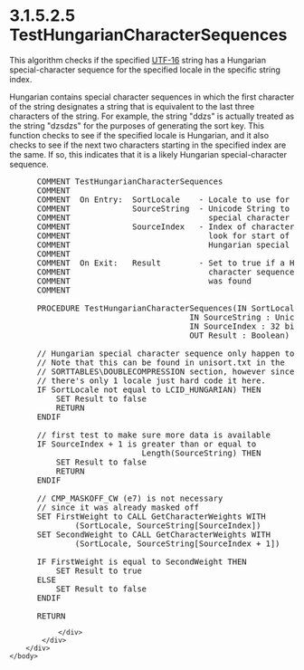 <html dir="LTR" xmlns:mshelp="http://msdn.microsoft.com/mshelp" xmlns:ddue="http://ddue.schemas.microsoft.com/authoring/2003/5" xmlns:xlink="http://www.w3.org/1999/xlink" xmlns:tool="http://www.microsoft.com/tooltip">
    <head>
        <meta http-equiv="Content-Type" content="text/html; CHARSET=utf-8"></meta>
        <meta name="save" content="history"></meta>
        <title>3.1.5.2.5 TestHungarianCharacterSequences</title>
        <xml>
            <mshelp:toctitle title="3.1.5.2.5 TestHungarianCharacterSequences"></mshelp:toctitle>
            <mshelp:rltitle title="[MS-UCODEREF]: TestHungarianCharacterSequences"></mshelp:rltitle>
            <mshelp:keyword index="A" term="8993911b-7541-4f57-b557-453298330c34"></mshelp:keyword>
            <mshelp:attr name="DCSext.ContentType" value="open specification"></mshelp:attr>
            <mshelp:attr name="AssetID" value="8993911b-7541-4f57-b557-453298330c34"></mshelp:attr>
            <mshelp:attr name="TopicType" value="kbRef"></mshelp:attr>
            <mshelp:attr name="DCSext.Title" value="[MS-UCODEREF]: TestHungarianCharacterSequences" />
        </xml>
    </head>
    <body>
        <div id="header">
            <h1 class="heading">3.1.5.2.5 TestHungarianCharacterSequences</h1>
        </div>
        <div id="mainSection">
            <div id="mainBody">
                <div id="allHistory" class="saveHistory"></div>
                <div id="sectionSection0" class="section" name="collapseableSection">
                    

<p>This algorithm checks if the specified <a href="484e8ed3-152b-4300-9527-7efade6d6491.html#gt_4c9eef52-69d4-43e7-ac04-ff1fe43a94fb">UTF-16</a> string has a
Hungarian special-character sequence for the specified locale in the specific
string index.</p>

<p>Hungarian contains special character sequences in which the
first character of the string designates a string that is equivalent to the
last three characters of the string. For example, the string &quot;ddzs&quot;
is actually treated as the string &quot;dzsdzs&quot; for the purposes of
generating the sort key. This function checks to see if the specified locale is
Hungarian, and it also checks to see if the next two characters starting in the
specified index are the same. If so, this indicates that it is a likely
Hungarian special-character sequence.</p>

<dl>
<dd>
<div><pre> COMMENT TestHungarianCharacterSequences
 COMMENT
 COMMENT  On Entry:  SortLocale    - Locale to use for linguistic data
 COMMENT             SourceString  - Unicode String to look for Hungarian
 COMMENT                             special character sequence in
 COMMENT             SourceIndex   - Index of character in string to
 COMMENT                             look for start of
 COMMENT                             Hungarian special character sequence
 COMMENT
 COMMENT  On Exit:   Result        - Set to true if a Hungarian special
 COMMENT                             character sequence
 COMMENT                             was found
 COMMENT
     
 PROCEDURE TestHungarianCharacterSequences(IN SortLocale : LCID,
                                 IN SourceString : Unicode String,
                                 IN SourceIndex : 32 bit integer,
                                 OUT Result : Boolean)
  
 // Hungarian special character sequence only happen to Hungarian
 // Note that this can be found in unisort.txt in the 
 // SORTTABLES\DOUBLECOMPRESSION section, however since
 // there's only 1 locale just hard code it here.
 IF SortLocale not equal to LCID_HUNGARIAN) THEN
     SET Result to false
     RETURN
 ENDIF
  
 // first test to make sure more data is available                         
 IF SourceIndex + 1 is greater than or equal to
                       Length(SourceString) THEN
     SET Result to false
     RETURN
 ENDIF
  
 // CMP_MASKOFF_CW (e7) is not necessary
 // since it was already masked off
 SET FirstWeight to CALL GetCharacterWeights WITH
         (SortLocale, SourceString[SourceIndex])
 SET SecondWeight to CALL GetCharacterWeights WITH
         (SortLocale, SourceString[SourceIndex + 1])
  
 IF FirstWeight is equal to SecondWeight THEN
     SET Result to true
 ELSE
     SET Result to false
 ENDIF
  
 RETURN
</pre></div>
</dd></dl>


                </div>
            </div>
        </div>
    </body>
</html>